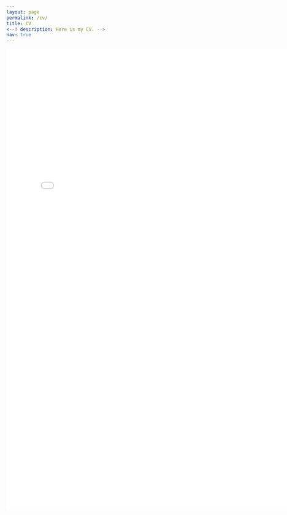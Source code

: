 ```yaml
---
layout: page
permalink: /cv/
title: CV
<--! description: Here is my CV. -->
nav: true
---
```


<embed src="/assets/pdf/AsiminaCV.pdf" type="application/pdf" width="780" height="1200">
